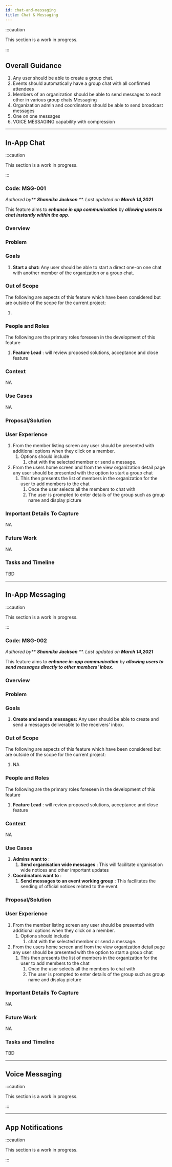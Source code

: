 ```yaml
---
id: chat-and-messaging
title: Chat & Messaging
---
```


:::caution

This section is a work in progress.

:::

## Overall Guidance

1. Any user should be able to create a group chat.
2. Events should automatically have a group chat with all confirmed attendees
3. Members of an organization should be able to send messages to each other in various group chats
   Messaging
4. Organization admin and coordinators should be able to send broadcast messages
5. One on one messages
6. VOICE MESSAGING capability with compression

---

## In-App Chat

:::caution

This section is a work in progress.

:::

### Code: MSG-001

_Authored by** **Shannika Jackson** **. Last updated on_ _**March 14,2021**_

This feature aims to _**enhance in app communication**_ by _**allowing users to chat instantly within the app**_.

### Overview

### Problem

### Goals

1. **Start a chat:** Any user should be able to start a direct one-on one chat with another member of the organization or a group chat.

### Out of Scope

The following are aspects of this feature which have been considered but are outside of the scope for the current project:

1.

### People and Roles

The following are the primary roles foreseen in the development of this feature

1. **Feature Lead** : will review proposed solutions, acceptance and close feature

### Context

NA

### Use Cases

NA

### Proposal/Solution

### User Experience

1. From the member listing screen any user should be presented with additional options when they click on a member.
   1. Options should include
      1. chat with the selected member or send a message.
2. From the users home screen and from the view organization detail page any user should be presented with the option to start a group chat
   1. This then presents the list of members in the organization for the user to add members to the chat
      1. Once the user selects all the members to chat with
      2. The user is prompted to enter details of the group such as group name and display picture

### Important Details To Capture

NA

### Future Work

NA

### Tasks and Timeline

TBD

---

## In-App Messaging

:::caution

This section is a work in progress.

:::

### Code: MSG-002

_Authored by** **Shannika Jackson** **. Last updated on_ _**March 14,2021**_

This feature aims to _**enhance in-app communication**_ by _**allowing users to send messages directly to other members' inbox**_.

### Overview

### Problem

### Goals

1. **Create and send a messages:** Any user should be able to create and send a messages deliverable to the receivers' inbox.

### Out of Scope

The following are aspects of this feature which have been considered but are outside of the scope for the current project:

1. NA

### People and Roles

The following are the primary roles foreseen in the development of this feature

1. **Feature Lead** : will review proposed solutions, acceptance and close feature

### Context

NA

### Use Cases

1. **Admins want to** :
   1. **Send organisation wide messages** : This will facilitate organisation wide notices and other important updates
2. **Coordinators want to** :
   1. **Send messages to an event working group** : This facilitates the sending of official notices related to the event.

### Proposal/Solution

### User Experience

1. From the member listing screen any user should be presented with additional options when they click on a member.
   1. Options should include
      1. chat with the selected member or send a message.
2. From the users home screen and from the view organization detail page any user should be presented with the option to start a group chat
   1. This then presents the list of members in the organization for the user to add members to the chat
      1. Once the user selects all the members to chat with
      2. The user is prompted to enter details of the group such as group name and display picture

### Important Details To Capture

NA

### Future Work

NA

### Tasks and Timeline

TBD

---

## Voice Messaging

:::caution

This section is a work in progress.

:::

---

## App Notifications

:::caution

This section is a work in progress.

:::
